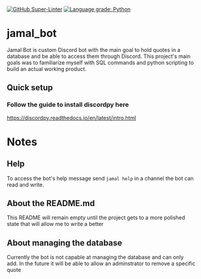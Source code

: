 [![GitHub Super-Linter](https://github.com/kpatino/jamal_bot/workflows/Lint%20Code%20Base/badge.svg)](https://github.com/marketplace/actions/super-linter) [![Language grade: Python](https://img.shields.io/lgtm/grade/python/g/kpatino/jamal_bot.svg?logo=lgtm&logoWidth=18)](https://lgtm.com/projects/g/kpatino/jamal_bot/context:python)
# jamal_bot 
Jamal Bot is custom Discord bot with the main goal to hold quotes in a database and be able to access them through Discord. This project's main goals was to familiarize myself with SQL commands and python scripting to build an actual working product.
## Quick setup 

### Follow the guide to install discordpy here 
<https://discordpy.readthedocs.io/en/latest/intro.html> 
# Notes
## Help
To access the bot's help message send `jamal help` in a channel the bot can read and write.
## About the README.md
This README will remain empty until the project gets to a more polished state that will allow me to write a better
## About managing the database
Currently the bot is not capable at managing the database and can only add. In the future it will be able to allow an adminstrator to remove a specific quote
